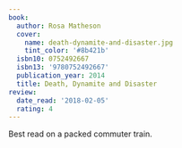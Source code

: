 ```yaml
---
book:
  author: Rosa Matheson
  cover:
    name: death-dynamite-and-disaster.jpg
    tint_color: '#8b421b'
  isbn10: 0752492667
  isbn13: '9780752492667'
  publication_year: 2014
  title: Death, Dynamite and Disaster
review:
  date_read: '2018-02-05'
  rating: 4
---
```


Best read on a packed commuter train.